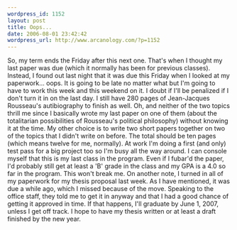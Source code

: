 ```yaml
--- 
wordpress_id: 1152
layout: post
title: Oops...
date: 2006-08-01 23:42:42
wordpress_url: http://www.arcanology.com/?p=1152
---
```

So, my term ends the Friday after this next one. That's when I thought my last paper was due (which it normally has been for previous classes). Instead, I found out last night that it was due this Friday when I looked at my paperwork... oops. It is going to be late no matter what but I'm going to have to work this week and this weekend on it. I doubt if I'll be penalized if I don't turn it in on the last day. I still have 280 pages of Jean-Jacques Rousseau's autibiography to finish as well. Oh, and neither of the two topics thrill me since I basically wrote my last paper on one of them (about the totalitarian possibilities of Rousseau's political philosophy) without knowing it at the time. My other choice is to write two short papers together on two of the topics that I didn't write on before. The total should be ten pages (which means twelve for me, normally). At work I'm doing a first (and only) test pass for a big project too so I'm busy all the way around. I can console myself that this is my last class in the program. Even if I fubar'd the paper, I'd probably still get at least a 'B' grade in the class and my GPA is a 4.0 so far in the program. This won't break me. On another note, I turned in all of my paperwork for my thesis proposal last week. As I have mentioned, it was due a while ago, which I missed because of the move. Speaking to the office staff, they told me to get it in anyway and that I had a good chance of getting it approved in time. If that happens, I'll graduate by June 1, 2007, unless I get off track. I hope to have my thesis written or at least a draft finished by the new year.